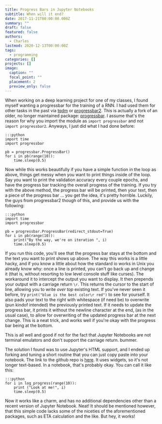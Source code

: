 ```yaml
---
title: Progress Bars in Jupyter Notebooks
subtitle: When will it end?
date: 2017-11-21T00:00:00.000Z
summary: ""
draft: false
featured: false
authors:
  - Charles
lastmod: 2020-12-13T00:00:00Z
tags:
  - programming
categories: []
projects: []
image:
  caption: ""
  focal_point: ""
  placement: 2
  preview_only: false
---
```

When working on a deep learning project for one of my classes, I found myself wanting a progressbar for the training of a RNN. I had used them for other tasks in the past via [tqdm](https://github.com/tqdm/tqdm) or  [progressbar2](https://pypi.python.org/pypi/progressbar2). This is actually a fork of an older, no longer maintained package: [progressbar](https://pypi.python.org/pypi/progressbar). I assume that's the reason for why you import the module as `import progressbar` and not `import progressbar2`. Anyways, I just did what I had done before: 


    :::python 
    import time
    import progressbar

    pb = progressbar.ProgressBar()
    for i in pb(range(10)):
        time.sleep(0.5) 

Now while this works beautifully if you have a simple function in the loop as above, things get messy when you want to print things inside of the loop. Say you want to print the validation accuracy every couple epochs, and have the progress bar tracking the overall progress of the training. If you try with the above method, the progress bar will be printed, then your text, then a piece of the progress bar ... you get the idea, it's pretty horrible. Luckily, the guys from progressbar2 though of this, and provide us with the following:

    :::python 
    import time
    import progressbar

    pb = progressbar.ProgressBar(redirect_stdout=True)
    for i in pb(range(10)):
        print("By the way, we're on iteration ", i)
        time.sleep(0.5) 

If you run this code, you'll see that the progress bar stays at the bottom and the text you want to print shows up above. The way this works is a little hacky, and if you know a little about how the standard io works in Unix you already know why: once a line is printed, you can't go back up and change it (that is, without resorting to low level console stuff like curses). 
The workaround it to intercept the output you want to display. It then prepends your output with a carriage return `\r`. This returns the cursor to the start of line, allowing you to write *over top* existing text. If you've never seen it before, try `print("blue is the best color\r red")` to see for yourself. It also pads your text to the right with whitespace (if need be) to overwrite (pun kindof intended) the previously printed text. If it needs to update the progress bar, it prints it
without the newline character at the end, (as in the usual case), to allow for overwriting of the updated progress bar at the next change.
This is a neat trick, and works well if you're okay with the progress bar being at the bottom.


This is all well and good if not for the fact that Jupyter Notebooks are not terminal emulators and don't support the carriage return. bummer.  

The solution I found was to use Jupyter's HTML support, and I ended up forking and tuning a short routine that you can just copy paste into your notebook. The link to the github repo is [here](https://github.com/metaember/log-progress). It uses widgets, so it's not longer text-based. In a notebook, that's probably okay. You can call it like this:

    :::python
    for i in log_progress(range(10)):
        print ("Look at me!", i)
        time.sleep(0.5)



Now it works like a charm, and has no additional dependencies other than a recent version of Jupyter Notebook. Neat!
It should be mentioned however, that this simple code lacks some of the niceties of the aforementioned packages, such as ETA calculation and the like. But hey, it works!
